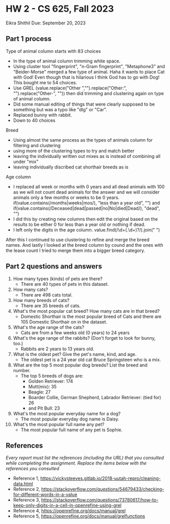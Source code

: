 # HW 2 - CS 625, Fall 2023

Eikra Shithil 
Due: September 20, 2023

## Part 1 process

Type of animal column starts with 83 choices
- In the type of animal column trimming white space. 
- Using cluster tool "fingerprint", "n-Gram fingerprint", "Metaphone3" and "Beider-Morse" merged a few type of animal. Haha it wants to place Cat with God! Even though that is hilarious I think God has to go with Dog! This bought me to 54 choices. 
- Use GREL (value.replace("Other ","").replace("Other:", "").replace("Other-", "")) then did trimming and clustering again on type of animal column. 
- Did some manual editing of things that were clearly supposed to be something but was a typo like "dlg" or "Car". 
- Replaced bunny with rabbit. 
- Down to 40 choices

Breed 
- Using almost the same process as the types of animals column for filtering and clustering
- using more of the clustering types to try and match better
- leaving the individually written out mixes as is instead of combining all under "mix"
- leaving individually discribed cat shorthair breeds as is

Age column
- I replaced all week or months with 0 years and all dead animals with 100 as we will not count dead animals for the answer and we will consider animals only a few months or weeks to be 0 years. 
if(value.contains(/months|weeks|mos/), "less than a year old", "") and 
if(value.contains(/Deceased|dead|passed|no|No|died|Dead/), "dead", "")
- I did this by creating new columns then edit the original based on the results to be either 0 for less than a year old or nothing if dead.
- I left only the digits in the age column. 
value.find(/\d+(\.\d+)?/).join(" ")

After this I continued to use clustering to refine and merge the breed names. And lastly I looked at the breed column by cound and the ones with the lease count I tried to merge them into a bigger breed category. 

## Part 2 questions and answers

1. How many types (kinds) of pets are there?
    * There are 40 types of pets in this dataset. 
2. How many cats?
    * There are 498 cats total. 
3. How many breeds of cats?
    * There are 35 breeds of cats. 
4. What's the most popular cat breed? How many cats are in that breed?
    * Domestic Shorthair is the most popular breed of Cats and there are 105 Domestic Shorthair on in the dataset. 
5. What's the age range of the cats?
    * Cats are from a few weeks old (0 years) to 24 years
6. What's the age range of the rabbits? (Don't forget to look for bunny, too.)
    * Rabbits are 2 years to 13 years old. 
7. What is the oldest pet? Give the pet's name, kind, and age.
    * The oldest pet is a 24 year old cat Bruce Springsteen who is a mix. 
8. What are the top 5 most popular dog breeds? List the breed and number.
    * The top 5 breeds of dogs are:
        * Golden Retriever: 174
        * Mutt(mix): 35
        * Beagle: 27
        * Boarder Collie, German Shepherd, Labrador Retriever: (tied for) 26
        * and Pit Bull: 23
9. What's the most popular everyday name for a dog?
    * The most popular everyday dog name is Daisy.
10. What's the most popular full name any pet?
    * The most popular full name of any pet is Sophie.

## References

*Every report must list the references (including the URL) that you consulted while completing the assignment. Replace the items below with the references you consulted*

* Reference 1, <https://vickysteeves.gitlab.io/2018-uutah-repro/cleaning-data.html>
* Reference 2, <https://stackoverflow.com/questions/54679433/checking-for-different-words-in-a-value>
* Reference 3, <https://stackoverflow.com/questions/73780617/how-to-keep-only-digits-in-a-cell-in-openrefine-using-grel>
* Reference 4, <https://openrefine.org/docs/manual/grel>
* Reference 5, <https://openrefine.org/docs/manual/grelfunctions>
